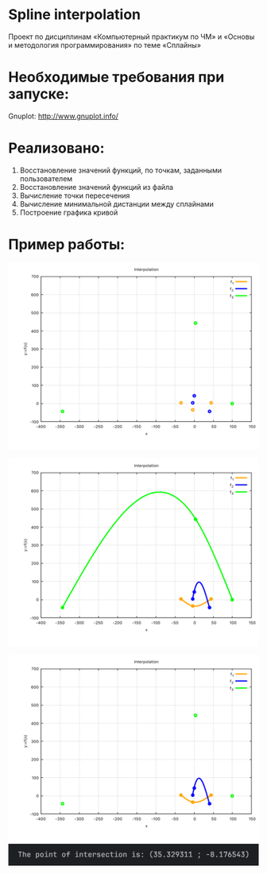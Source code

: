 # Spline interpolation
Проект по дисциплинам «Компьютерный практикум по ЧМ» и «Основы и методология программирования» по теме «Сплайны»

# Необходимые требования при запуске:
Gnuplot: http://www.gnuplot.info/

# Реализовано:
1. Восстановление значений функций, по точкам, заданными пользователем
2. Восстановление значений функций из файла
3. Вычисление точки пересечения
4. Вычисление минимальной дистанции между сплайнами
5. Построение графика кривой

# Пример работы:
![image](https://github.com/De-Par/Spline_interpolation/blob/main/pictures/plot_2.png)

![image](https://github.com/De-Par/Spline_interpolation/blob/main/pictures/plot_1.png)

![image](https://github.com/De-Par/Spline_interpolation/blob/main/pictures/plot_3.png)
![image](https://github.com/De-Par/Spline_interpolation/blob/main/pictures/result.png)
